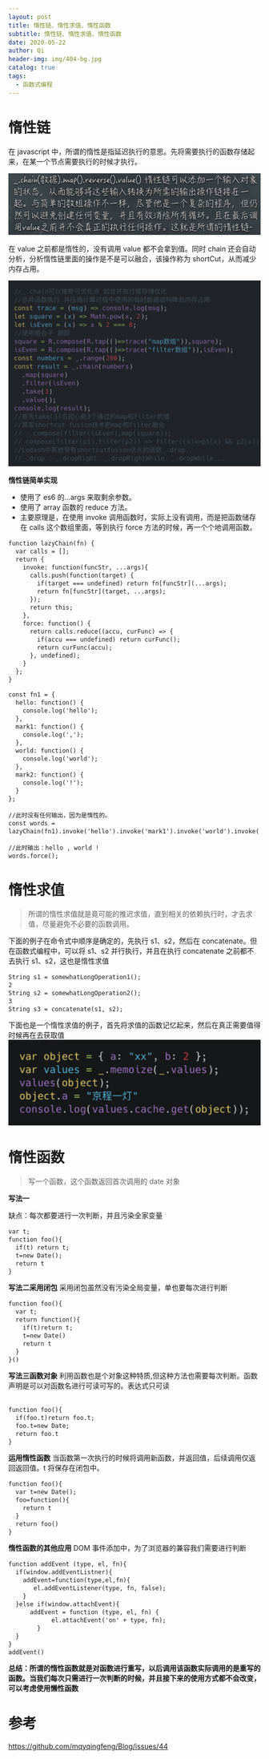 ```yaml
---
layout: post
title: 惰性链、惰性求值、惰性函数
subtitle: 惰性链、惰性求值、惰性函数
date: 2020-05-22
author: Qi
header-img: img/404-bg.jpg
catalog: true
tags:
  - 函数式编程
---
```


# 惰性链

在 javascript 中，所谓的惰性是指延迟执行的意思。先将需要执行的函数存储起来，在某一个节点需要执行的时候才执行。

![Image text](../img/WechatIMG16.png)

在 value 之前都是惰性的，没有调用 value 都不会拿到值。同时 chain 还会自动分析，分析惰性链里面的操作是不是可以融合，该操作称为 shortCut，从而减少内存占用。

![Image text](../img/WechatIMG18.png)

**惰性链简单实现**

- 使用了 es6 的...args 来取剩余参数。
- 使用了 array 函数的 reduce 方法。
- 主要原理是，在使用 invoke 调用函数时，实际上没有调用，而是把函数储存在 calls 这个数组里面，等到执行 force 方法的时候，再一个个地调用函数。

```
function lazyChain(fn) {
  var calls = [];
  return {
    invoke: function(funcStr, ...args){
      calls.push(function(target) {
        if(target === undefined) return fn[funcStr](...args);
        return fn[funcStr](target, ...args);
      });
      return this;
    },
    force: function() {
      return calls.reduce((accu, curFunc) => {
        if(accu === undefined) return curFunc();
        return curFunc(accu);
      }, undefined);
    }
  };
}
```

```
const fn1 = {
  hello: function() {
    console.log('hello');
  },
  mark1: function() {
    console.log(',');
  },
  world: function() {
    console.log('world');
  },
  mark2: function() {
    console.log('!');
  }
};

//此时没有任何输出，因为是惰性的。
const words = lazyChain(fn1).invoke('hello').invoke('mark1').invoke('world').invoke('mark2');

//此时输出：hello , world !
words.force();
```

# 惰性求值

> 所谓的惰性求值就是竟可能的推迟求值，直到相关的依赖执行时，才去求值，尽量避免不必要的函数调用。

下面的例子在命令式中顺序是确定的，先执行 s1、s2，然后在 concatenate。但在函数式编程中，可以将 s1、s2 并行执行，并且在执行 concatenate 之前都不去执行 s1、s2，这也是惰性求值

```
String s1 = somewhatLongOperation1();
2
String s2 = somewhatLongOperation2();
3
String s3 = concatenate(s1, s2);
```

下面也是一个惰性求值的例子，首先将求值的函数记忆起来，然后在真正需要值得时候再在去获取值
![Image text](../img/WechatIMG17.png)

# 惰性函数

> 写一个函数，这个函数返回首次调用的 date 对象

**写法一**

缺点：每次都要进行一次判断，并且污染全家变量

```
var t;
function foo(){
  if(t) return t;
  t=new Date();
  return t
}
```

**写法二采用闭包**
采用闭包虽然没有污染全局变量，单也要每次进行判断

```
function foo(){
  var t;
  return function(){
    if(t)return t;
    t=new Date()
    return t
  }
}()
```

**写法三函数对象**
利用函数也是个对象这种特质,但这种方法也需要每次判断。函数声明是可以对函数名进行可读可写的。表达式只可读

```

function foo(){
  if(foo.t)return foo.t;
  foo.t=new Date;
  return foo.t
}
```

**运用惰性函数**
当函数第一次执行的时候将调用新函数，并返回值，后续调用仅返回返回值。t 将保存在闭包中。

```
function foo(){
  var t=new Date();
  foo=function(){
    return t
  }
  return foo()
}
```

**惰性函数的其他应用**
DOM 事件添加中，为了浏览器的兼容我们需要进行判断

```
function addEvent (type, el, fn){
  if(window.addEventListner){
    addEvent=function(type,el,fn){
       el.addEventListener(type, fn, false);
    }
  }else if(window.attachEvent){
      addEvent = function (type, el, fn) {
            el.attachEvent('on' + type, fn);
        }
  }
}
addEvent()
```

**总结：所谓的惰性函数就是对函数进行重写，以后调用该函数实际调用的是重写的函数。当我们每次只需进行一次判断的时候，并且接下来的使用方式都不会改变，可以考虑使用懒性函数**

# 参考

https://github.com/mqyqingfeng/Blog/issues/44
